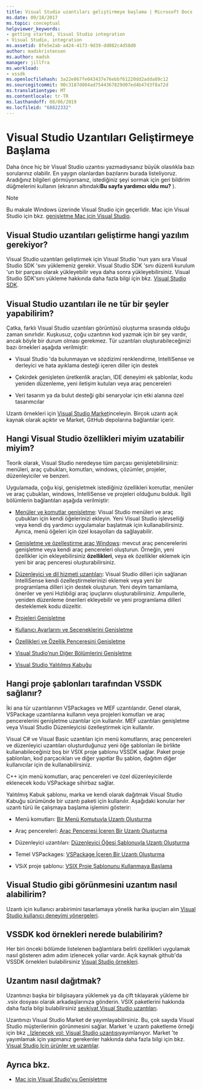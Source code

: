 ```yaml
---
title: Visual Studio uzantıları geliştirmeye başlama | Microsoft Docs
ms.date: 09/18/2017
ms.topic: conceptual
helpviewer_keywords:
- getting started, Visual Studio integration
- Visual Studio, integration
ms.assetid: 8fe5e2ab-a424-4173-9d39-dd082c4d58d0
author: madskristensen
ms.author: madsk
manager: jillfra
ms.workload:
- vssdk
ms.openlocfilehash: 3a22e867fe043437e76ebbf61220dd2adda89c12
ms.sourcegitcommit: 90c3187d804ad7544367829d07ed4b47d3f8a72d
ms.translationtype: MT
ms.contentlocale: tr-TR
ms.lasthandoff: 08/06/2019
ms.locfileid: "68822332"
---
```

# <a name="starting-to-develop-visual-studio-extensions"></a>Visual Studio Uzantıları Geliştirmeye Başlama

Daha önce hiç bir Visual Studio uzantısı yazmadıysanız büyük olasılıkla bazı sorularınız olabilir. En yaygın olanlardan bazılarını burada listeliyoruz. Aradığınız bilgileri görmüyorsanız, istediğiniz şeyi sormak için geri bildirim düğmelerini kullanın (ekranın altındaki**Bu sayfa yardımcı oldu mu?** ).

> [!NOTE]
> Bu makale Windows üzerinde Visual Studio için geçerlidir. Mac için Visual Studio için bkz. [genişletme Mac için Visual Studio](/visualstudio/mac/extending-visual-studio-mac).

## <a name="what-software-do-i-need-to-develop-visual-studio-extensions"></a>Visual Studio uzantıları geliştirme hangi yazılım gerekiyor?

Visual Studio uzantıları geliştirmek için Visual Studio 'nun yanı sıra Visual Studio SDK 'sını yüklemeniz gerekir. Visual Studio SDK 'sını düzenli kurulum 'un bir parçası olarak yükleyebilir veya daha sonra yükleyebilirsiniz. Visual Studio SDK'sını yükleme hakkında daha fazla bilgi için bkz. [Visual Studio SDK](../extensibility/visual-studio-sdk.md).

## <a name="what-kinds-of-things-can-i-do-with-visual-studio-extensions"></a>Visual Studio uzantıları ile ne tür bir şeyler yapabilirim?

Çatka, farklı Visual Studio uzantıları görüntüsü oluşturma sırasında olduğu zaman sınırlıdır. Kuşkusuz, çoğu uzantının kod yazmak için bir şey vardır, ancak böyle bir durum olması gerekmez. Tür uzantıları oluşturabileceğinizi bazı örnekleri aşağıda verilmiştir:

- Visual Studio 'da bulunmayan ve sözdizimi renklendirme, IntelliSense ve derleyici ve hata ayıklama desteği içeren diller için destek

- Çekirdek genişleten üretkenlik araçları, IDE deneyimi ek şablonlar, kodu yeniden düzenleme, yeni iletişim kutuları veya araç pencereleri

- Veri tasarım ya da bulut desteği gibi senaryolar için etki alanına özel tasarımcılar

Uzantı örnekleri için [Visual Studio Market](https://marketplace.visualstudio.com/vs)inceleyin. Birçok uzantı açık kaynak olarak açıktır ve Market, GitHub depolarına bağlantılar içerir.

## <a name="which-visual-studio-features-can-i-extend"></a>Hangi Visual Studio özellikleri miyim uzatabilir miyim?

Teorik olarak, Visual Studio neredeyse tüm parçası genişletebilirsiniz: menüleri, araç çubukları, komutları, windows, çözümler, projeler, düzenleyiciler ve benzeri.

Uygulamada, çoğu kişi, genişletmek istediğiniz özellikleri komutlar, menüler ve araç çubukları, windows, IntelliSense ve projeleri olduğunu bulduk. İlgili bölümlerin bağlantıları aşağıda verilmiştir:

- [Menüler ve komutlar genişletme](../extensibility/extending-menus-and-commands.md): Visual Studio menüleri ve araç çubukları için kendi öğelerinizi ekleyin. Yeni Visual Studio işlevselliği veya kendi dış yardımcı uygulamalar başlatmak için kullanabilirsiniz. Ayrıca, menü öğeleri için özel kısayolları da sağlayabilir.

- [Genişletme ve özelleştirme araç Windows](../extensibility/extending-and-customizing-tool-windows.md): mevcut araç pencerelerini genişletme veya kendi araç pencereleri oluşturun. Örneğin, yeni özellikler için ekleyebilirsiniz **özellikleri**, veya ek özellikler eklemek için yeni bir araç penceresi oluşturabilirsiniz.

- [Düzenleyici ve dil hizmeti uzantıları](../extensibility/editor-and-language-service-extensions.md): Visual Studio dilleri için sağlanan IntelliSense kendi özelleştirmelerinizi eklemek veya yeni bir programlama dilleri için destek oluşturun. Yeni deyim tamamlama, öneriler ve yeni Hızlıbilgi araç ipuçlarını oluşturabilirsiniz. Ampullerle, yeniden düzenleme önerileri ekleyebilir ve yeni programlama dilleri desteklemek kodu düzeltir.

- [Projeleri Genişletme](../extensibility/extending-projects.md)

- [Kullanıcı Ayarlarını ve Seçeneklerini Genişletme](../extensibility/extending-user-settings-and-options.md)

- [Özellikleri ve Özellik Penceresini Genişletme](../extensibility/extending-properties-and-the-property-window.md)

- [Visual Studio’nun Diğer Bölümlerini Genişletme](../extensibility/extending-other-parts-of-visual-studio.md)

- [Visual Studio Yalıtılmış Kabuğu](https://visualstudio.microsoft.com/vs/older-downloads/isolated-shell/)

## <a name="BKMK_ProjectTemplate"></a> Hangi proje şablonları tarafından VSSDK sağlanır?
 İki ana tür uzantılarının VSPackages ve MEF uzantılarıdır. Genel olarak, VSPackage uzantılarına kullanın veya projeleri komutları ve araç pencerelerini genişletme uzantılar için kullanılır. MEF uzantıları genişletme veya Visual Studio Düzenleyicisi özelleştirmek için kullanılır.

 Visual C# ve Visual Basic uzantıları için menü komutlarını, araç pencereleri ve düzenleyici uzantıları oluşturduğunuz yeni öğe şablonları ile birlikte kullanabileceğiniz boş bir VSIX proje şablonu VSSDK sağlar. Paket proje şablonları, kod parçacıkları ve diğer yapıtlar Bu şablon, dağıtım diğer kullanıcılar için de kullanabilirsiniz.

 C++ için menü komutları, araç pencereleri ve özel düzenleyicilerde eklenecek kodu VSPackage sihirbaz sağlar.

 Yalıtılmış Kabuk şablonu, marka ve kendi olarak dağıtmak Visual Studio Kabuğu sürümünde bir uzantı paketi için kullanılır. Aşağıdaki konular her uzantı türü ile çalışmaya başlama işlemini gösterir:

- Menü komutları: [Bir Menü Komutuyla Uzantı Oluşturma](../extensibility/creating-an-extension-with-a-menu-command.md)

- Araç pencereleri: [Araç Penceresi İçeren Bir Uzantı Oluşturma](../extensibility/creating-an-extension-with-a-tool-window.md)

- Düzenleyici uzantıları: [Düzenleyici Öğesi Şablonuyla Uzantı Oluşturma](../extensibility/creating-an-extension-with-an-editor-item-template.md)

- Temel VSPackages: [VSPackage İçeren Bir Uzantı Oluşturma](../extensibility/creating-an-extension-with-a-vspackage.md)

- VSıX proje şablonu: [VSIX Proje Şablonunu Kullanmaya Başlama](../extensibility/getting-started-with-the-vsix-project-template.md)

## <a name="how-do-i-get-my-extension-to-look-like-visual-studio"></a>Visual Studio gibi görünmesini uzantım nasıl alabilirim?
 Uzantı için kullanıcı arabirimini tasarlamaya yönelik harika ipuçları alın [Visual Studio kullanıcı deneyimi yönergeleri](../extensibility/ux-guidelines/visual-studio-user-experience-guidelines.md).

## <a name="where-can-i-find-examples-of-vssdk-code"></a>VSSDK kod örnekleri nerede bulabilirim?
 Her biri önceki bölümde listelenen bağlantılara belirli özellikleri uygulamak nasıl gösteren adım adım izlenecek yollar vardır. Açık kaynak github'da VSSDK örnekleri bulabilirsiniz [Visual Studio örnekleri](https://github.com/Microsoft/VSSDK-Extensibility-Samples).

## <a name="how-can-i-distribute-my-extension"></a>Uzantım nasıl dağıtmak?
 Uzantınızı başka bir bilgisayara yüklemek ya da çift tıklayarak yükleme bir .vsix dosyası olarak arkadaşlarınıza gönderin. VSIX paketlerini hakkında daha fazla bilgi bulabilirsiniz [sevkiyat Visual Studio uzantıları](../extensibility/shipping-visual-studio-extensions.md).

 Uzantınızı Visual Studio Market de yayımlayabilirsiniz. Bu, çok sayıda Visual Studio müşterilerinin görünmesini sağlar. Market 'e uzantı paketleme örneği için bkz [. İzlenecek yol: Visual Studio uzantısı](../extensibility/walkthrough-publishing-a-visual-studio-extension.md)yayımlanıyor. Market 'te yayımlamak için yapmanız gerekenler hakkında daha fazla bilgi için bkz. [Visual Studio Için ürünler ve uzantılar](/azure/devops/extend/overview?view=vsts).

## <a name="see-also"></a>Ayrıca bkz.

- [Mac için Visual Studio’yu Genişletme](/visualstudio/mac/extending-visual-studio-mac)
